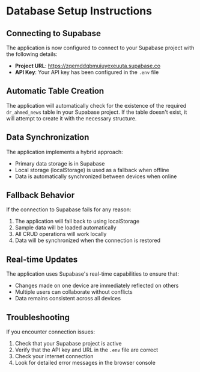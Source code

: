 # Database Setup Instructions

## Connecting to Supabase

The application is now configured to connect to your Supabase project with the following details:

- **Project URL**: https://zqemddqbmuiuyexeuuta.supabase.co
- **API Key**: Your API key has been configured in the `.env` file

## Automatic Table Creation

The application will automatically check for the existence of the required `dr_ahmed_news` table in your Supabase project. If the table doesn't exist, it will attempt to create it with the necessary structure.

## Data Synchronization

The application implements a hybrid approach:
- Primary data storage is in Supabase
- Local storage (localStorage) is used as a fallback when offline
- Data is automatically synchronized between devices when online

## Fallback Behavior

If the connection to Supabase fails for any reason:
1. The application will fall back to using localStorage
2. Sample data will be loaded automatically
3. All CRUD operations will work locally
4. Data will be synchronized when the connection is restored

## Real-time Updates

The application uses Supabase's real-time capabilities to ensure that:
- Changes made on one device are immediately reflected on others
- Multiple users can collaborate without conflicts
- Data remains consistent across all devices

## Troubleshooting

If you encounter connection issues:
1. Check that your Supabase project is active
2. Verify that the API key and URL in the `.env` file are correct
3. Check your internet connection
4. Look for detailed error messages in the browser console